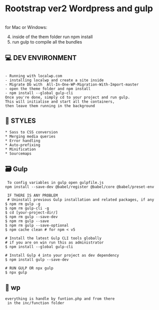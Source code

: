 # Rootstrap ver2 Wordpress and gulp

<br/>for Mac or Windows:

4. inside of the them folder run npm install
5. run gulp to compile all the bundles

## 💻 DEV ENVIRONMENT

```

- Running with localwp.com
- installing localwp and create a site inside
- Migrate Db with  All-In-One-WP-Migration-With-Import-master
- open the theme folder and npm install
- npm install --global gulp-cli
Once you're done, simply cd to your project and run gulp.
This will initialise and start all the containers,
then leave them running in the background
```

## 🎨 STYLES

```
* Sass to CSS conversion
* Merging media queries
* Error handling
* Auto-prefixing
* Minification
* Sourcemaps

```

## 🗃 Gulp

```
 To config variables in gulp open gulpfile.js
npm install --save-dev @babel/register @babel/core @babel/preset-env

 IF THERE IS ANY PROBLEM
 # Uninstall previous Gulp installation and related packages, if any
$ npm rm gulp -g
$ npm rm gulp-cli -g
$ cd [your-project-dir/]
$ npm rm gulp --save-dev
$ npm rm gulp --save
$ npm rm gulp --save-optional
$ npm cache clean # for npm < v5

# Install the latest Gulp CLI tools globally
# if you are on win run this as administrator
$ npm install --global gulp-cli

# Install Gulp 4 into your project as dev dependency
$ npm install gulp --save-dev

# RUN GULP OR npx gulp
$ npx gulp
```

## 🌋 wp

```
everything is handle by funtion.php and from there
 in the inc/function folder
```
